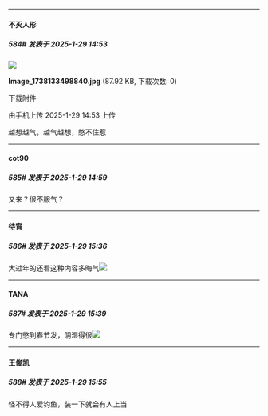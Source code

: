 ﻿
*****

####  不灭人形  
##### 584#       发表于 2025-1-29 14:53

<img src="https://img.saraba1st.com/forum/202501/29/145304kjoljanya773pr4g.jpg" referrerpolicy="no-referrer">

<strong>Image_1738133498840.jpg</strong> (87.92 KB, 下载次数: 0)

下载附件

由手机上传
2025-1-29 14:53 上传

越想越气，越气越想，憋不住惹


*****

####  cot90  
##### 585#       发表于 2025-1-29 14:59

又来？很不服气？


*****

####  待宵  
##### 586#       发表于 2025-1-29 15:36

大过年的还看这种内容多晦气<img src="https://static.saraba1st.com/image/smiley/face2017/124.png" referrerpolicy="no-referrer">


*****

####  TANA  
##### 587#       发表于 2025-1-29 15:39

专门憋到春节发，阴湿得很<img src="https://static.saraba1st.com/image/smiley/face2017/048.png" referrerpolicy="no-referrer">


*****

####  王俊凯  
##### 588#       发表于 2025-1-29 15:55

怪不得人爱钓鱼，装一下就会有人上当

